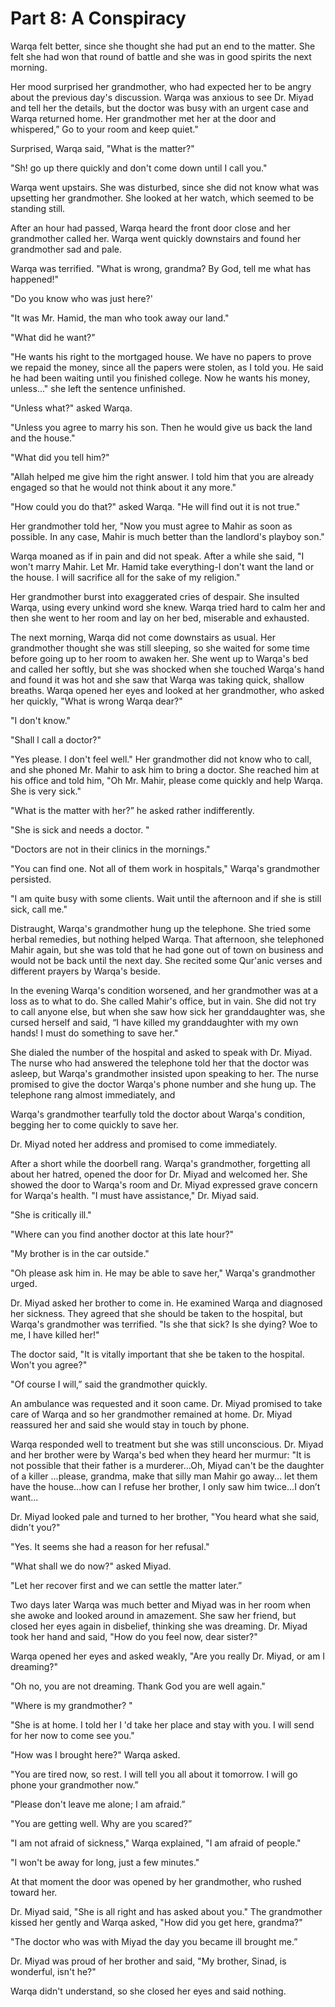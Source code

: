 Part 8: A Conspiracy
====================

Warqa felt better, since she thought she had put an end to the matter.
She felt she had won that round of battle and she was in good spirits
the next morning.

Her mood surprised her grandmother, who had expected her to be angry
about the previous day's discussion. Warqa was anxious to see Dr. Miyad
and tell her the details, but the doctor was busy with an urgent case
and Warqa returned home. Her grandmother met her at the door and
whispered,” Go to your room and keep quiet."

Surprised, Warqa said, "What is the matter?"

"Sh! go up there quickly and don't come down until I call you."

Warqa went upstairs. She was disturbed, since she did not know what was
upsetting her grandmother. She looked at her watch, which seemed to be
standing still.

After an hour had passed, Warqa heard the front door close and her
grandmother called her. Warqa went quickly downstairs and found her
grandmother sad and pale.

Warqa was terrified. "What is wrong, grandma? By God, tell me what has
happened!"

"Do you know who was just here?'

"It was Mr. Hamid, the man who took away our land."

"What did he want?"

"He wants his right to the mortgaged house. We have no papers to prove
we repaid the money, since all the papers were stolen, as I told you. He
said he had been waiting until you finished college. Now he wants his
money, unless..." she left the sentence unfinished.

"Unless what?" asked Warqa.

"Unless you agree to marry his son. Then he would give us back the land
and the house."

"What did you tell him?"

"Allah helped me give him the right answer. I told him that you are
already engaged so that he would not think about it any more."

"How could you do that?" asked Warqa. "He will find out it is not true."

Her grandmother told her, "Now you must agree to Mahir as soon as
possible. In any case, Mahir is much better than the landlord's playboy
son."

Warqa moaned as if in pain and did not speak. After a while she said, "I
won't marry Mahir. Let Mr. Hamid take everything-I don't want the land
or the house. I will sacrifice all for the sake of my religion."

Her grandmother burst into exaggerated cries of despair. She insulted
Warqa, using every unkind word she knew. Warqa tried hard to calm her
and then she went to her room and lay on her bed, miserable and
exhausted.

The next morning, Warqa did not come downstairs as usual. Her
grandmother thought she was still sleeping, so she waited for some time
before going up to her room to awaken her. She went up to Warqa's bed
and called her softly, but she was shocked when she touched Warqa's hand
and found it was hot and she saw that Warqa was taking quick, shallow
breaths. Warqa opened her eyes and looked at her grandmother, who asked
her quickly, "What is wrong Warqa dear?"

"I don't know."

"Shall l call a doctor?"

"Yes please. I don't feel well." Her grandmother did not know who to
call, and she phoned Mr. Mahir to ask him to bring a doctor. She reached
him at his office and told him, "Oh Mr. Mahir, please come quickly and
help Warqa. She is very sick."

"What is the matter with her?” he asked rather indifferently.

"She is sick and needs a doctor. "

"Doctors are not in their clinics in the mornings."

"You can find one. Not all of them work in hospitals," Warqa's
grandmother persisted.

"I am quite busy with some clients. Wait until the afternoon and if she
is still sick, call me."

Distraught, Warqa's grandmother hung up the telephone. She tried some
herbal remedies, but nothing helped Warqa. That afternoon, she
telephoned Mahir again, but she was told that he had gone out of town on
business and would not be back until the next day. She recited some
Qur'anic verses and different prayers by Warqa's beside.

In the evening Warqa's condition worsened, and her grandmother was at a
loss as to what to do. She called Mahir's office, but in vain. She did
not try to call anyone else, but when she saw how sick her granddaughter
was, she cursed herself and said, “I have killed my granddaughter with
my own hands! I must do something to save her."

She dialed the number of the hospital and asked to speak with Dr. Miyad.
The nurse who had answered the telephone told her that the doctor was
asleep, but Warqa's grandmother insisted upon speaking to her. The nurse
promised to give the doctor Warqa's phone number and she hung up. The
telephone rang almost immediately, and

Warqa's grandmother tearfully told the doctor about Warqa's condition,
begging her to come quickly to save her.

Dr. Miyad noted her address and promised to come immediately.

After a short while the doorbell rang. Warqa's grandmother, forgetting
all about her hatred, opened the door for Dr. Miyad and welcomed her.
She showed the door to Warqa's room and Dr. Miyad expressed grave
concern for Warqa's health. "I must have assistance," Dr. Miyad said.

"She is critically ill."

"Where can you find another doctor at this late hour?"

"My brother is in the car outside."

"Oh please ask him in. He may be able to save her," Warqa's grandmother
urged.

Dr. Miyad asked her brother to come in. He examined Warqa and diagnosed
her sickness. They agreed that she should be taken to the hospital, but
Warqa's grandmother was terrified. "Is she that sick? Is she dying? Woe
to me, I have killed her!"

The doctor said, "It is vitally important that she be taken to the
hospital. Won't you agree?"

"Of course I will,” said the grandmother quickly.

An ambulance was requested and it soon came. Dr. Miyad promised to take
care of Warqa and so her grandmother remained at home. Dr. Miyad
reassured her and said she would stay in touch by phone.

Warqa responded well to treatment but she was still unconscious. Dr.
Miyad and her brother were by Warqa's bed when they heard her murmur:
"It is not possible that their father is a murderer...Oh, Miyad can't be
the daughter of a killer ...please, grandma, make that silly man Mahir
go away... let them have the house...how can I refuse her brother, I
only saw him twice...I don’t want...

Dr. Miyad looked pale and turned to her brother, "You heard what she
said, didn't you?"

"Yes. It seems she had a reason for her refusal."

"What shall we do now?" asked Miyad.

"Let her recover first and we can settle the matter later.”

Two days later Warqa was much better and Miyad was in her room when she
awoke and looked around in amazement. She saw her friend, but closed her
eyes again in disbelief, thinking she was dreaming. Dr. Miyad took her
hand and said, "How do you feel now, dear sister?"

Warqa opened her eyes and asked weakly, "Are you really Dr. Miyad, or am
I dreaming?"

"Oh no, you are not dreaming. Thank God you are well again."

"Where is my grandmother? "

"She is at home. I told her I 'd take her place and stay with you. I
will send for her now to come see you."

"How was I brought here?" Warqa asked.

"You are tired now, so rest. I will tell you all about it tomorrow. I
will go phone your grandmother now.”

"Please don't leave me alone; I am afraid.”

"You are getting well. Why are you scared?”

"I am not afraid of sickness," Warqa explained, "I am afraid of people."

"I won't be away for long, just a few minutes."

At that moment the door was opened by her grandmother, who rushed toward
her.

Dr. Miyad said, "She is all right and has asked about you." The
grandmother kissed her gently and Warqa asked, "How did you get here,
grandma?"

"The doctor who was with Miyad the day you became ill brought me.”

Dr. Miyad was proud of her brother and said, "My brother, Sinad, is
wonderful, isn't he?"

Warqa didn't understand, so she closed her eyes and said nothing.


